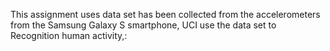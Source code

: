 This assignment uses data set has been collected from the accelerometers from the Samsung Galaxy S smartphone, UCI use the data set to Recognition human activity,:
